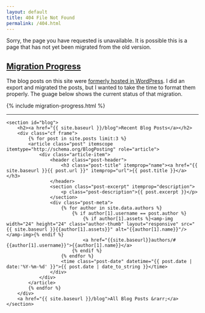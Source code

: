 ```yaml
---
layout: default
title: 404 File Not Found
permalink: /404.html
---
```

<main id="content" role="main" class="content">
    <section id="error">
        Sorry, the page you have requested is unavailable.  It is possible this is a page that has not yet been migrated from the old version.
    </section>
    <section id="migration">
        <h2><a href="{% post_url 2020-08-20-migrating-to-jekyll %}#migration">Migration Progress</a></h2>
        <p>The blog posts on this site were <a href="{% post_url 2020-08-20-migrating-to-jekyll %}">formerly hosted in WordPress</a>.  I did an export and migrated the posts, but I wanted to take the time to format them properly.  The guage below shows the current status of that migration.</p>
        {% include migration-progress.html %}
    </section>

***

    <section id="blog">
        <h2><a href="{{ site.baseurl }}/blog">Recent Blog Posts</a></h2>
        <div class="cf frame">
            {% for post in site.posts limit:3 %}
            <article class="post" itemscope itemtype="http://schema.org/BlogPosting" role="article">
                <div class="article-item">
                    <header class="post-header">
                        <h3 class="post-title" itemprop="name"><a href="{{ site.baseurl }}{{ post.url }}" itemprop="url">{{ post.title }}</a></h3>
                    </header>
                    <section class="post-excerpt" itemprop="description">
                        <p class="post-description">{{ post.excerpt }}</p>
                    </section>
                    <div class="post-meta">
                        {% for author in site.data.authors %}
                            {% if author[1].username == post.author %}
                                {% if author[1].assets %}<amp-img width="24" height="24" class="author-thumb" layout="responsive" src="{{ site.baseurl }}{{author[1].assets}}" alt="{{author[1].name}}"/></amp-img>{% endif %}
                                <a href="{{site.baseurl}}authors/#{{author[1].username}}">{{author[1].name}}</a>
                            {% endif %}
                        {% endfor %}
                        <time class="post-date" datetime="{{ post.date | date:'%Y-%m-%d' }}">{{ post.date | date_to_string }}</time>
                    </div>
                </div>
            </article>
            {% endfor %}
        </div>
        <a href="{{ site.baseurl }}/blog">All Blog Posts &rarr;</a>
    </section>
    
</main>